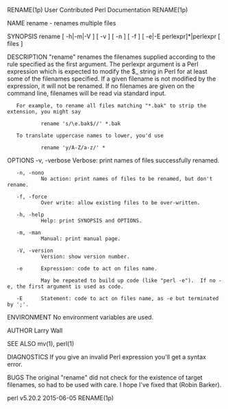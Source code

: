 RENAME(1p)                                              User Contributed Perl Documentation                                             RENAME(1p)

NAME
       rename - renames multiple files

SYNOPSIS
       rename [ -h|-m|-V ] [ -v ] [ -n ] [ -f ] [ -e|-E perlexpr]*|perlexpr [ files ]

DESCRIPTION
       "rename" renames the filenames supplied according to the rule specified as the first argument.  The perlexpr argument is a Perl expression
       which is expected to modify the $_ string in Perl for at least some of the filenames specified.  If a given filename is not modified by the
       expression, it will not be renamed.  If no filenames are given on the command line, filenames will be read via standard input.

       For example, to rename all files matching "*.bak" to strip the extension, you might say

               rename 's/\e.bak$//' *.bak

       To translate uppercase names to lower, you'd use

               rename 'y/A-Z/a-z/' *

OPTIONS
       -v, -verbose
               Verbose: print names of files successfully renamed.

       -n, -nono
               No action: print names of files to be renamed, but don't rename.

       -f, -force
               Over write: allow existing files to be over-written.

       -h, -help
               Help: print SYNOPSIS and OPTIONS.

       -m, -man
               Manual: print manual page.

       -V, -version
               Version: show version number.

       -e      Expression: code to act on files name.

               May be repeated to build up code (like "perl -e").  If no -e, the first argument is used as code.

       -E      Statement: code to act on files name, as -e but terminated by ';'.

ENVIRONMENT
       No environment variables are used.

AUTHOR
       Larry Wall

SEE ALSO
       mv(1), perl(1)

DIAGNOSTICS
       If you give an invalid Perl expression you'll get a syntax error.

BUGS
       The original "rename" did not check for the existence of target filenames, so had to be used with care.  I hope I've fixed that (Robin
       Barker).

perl v5.20.2                                                        2015-06-05                                                          RENAME(1p)
